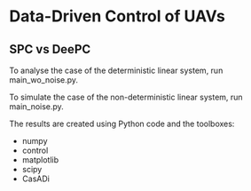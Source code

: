 # Data-Driven Control of UAVs

## SPC vs DeePC
To analyse the case of the deterministic linear system, run main_wo_noise.py.

To simulate the case of the non-deterministic linear system, run main_noise.py.

The results are created using Python code and the toolboxes:
- numpy
- control
- matplotlib
- scipy
- CasADi